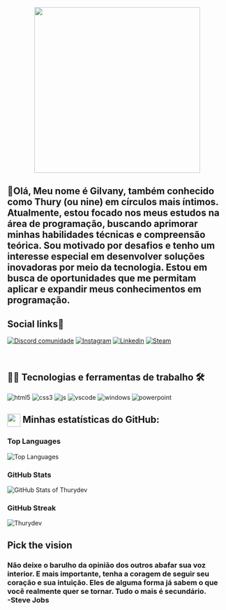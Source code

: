 <div align="center">
   <!-- <img height="350em" src="./.github/assets/cover_.png"/> -->
   <img height="380em" src="https://user-images.githubusercontent.com/70382532/138322189-2db8df52-9dcb-40a0-88a8-c365466bd33d.gif"/>
</div>
<div><h2>👋Olá,
Meu nome é Gilvany, também conhecido como Thury (ou nine) em círculos mais íntimos. Atualmente, estou focado nos meus estudos na área de programação, buscando aprimorar minhas habilidades técnicas e compreensão teórica. Sou motivado por desafios e tenho um interesse especial em desenvolver soluções inovadoras por meio da tecnologia. Estou em busca de oportunidades que me permitam aplicar e expandir meus conhecimentos em programação.</h2></div>

 <div>
<h2>Social links🔗</h2>
  </div>
  
[![Discord comunidade](https://img.shields.io/badge/Discord-7289DA?style=for-the-badge&logo=discord&logoColor=white)](https://discord.gg/neZ9UKE9QX)
[![Instagram](https://img.shields.io/badge/Instagram-E4405F?style=for-the-badge&logo=instagram&logoColor=white)](https://www.instagram.com/nine_thury_/)
[![Linkedin](https://img.shields.io/badge/LinkedIn-0077B5?style=for-the-badge&logo=linkedin&logoColor=white)](https://www.linkedin.com/in/gilvany-thury-4992a52b9/?originalSubdomain=br)
[![Steam](https://img.shields.io/badge/Steam-000000?style=for-the-badge&logo=steam&logoColor=white)](https://steamcommunity.com/profiles/76561198826910110/)
 

<div stile="display: display_block"><br/>
    <h2>👨‍💻 Tecnologias e ferramentas de trabalho 🛠</h2>
    <img aling= "center" alt="html5" src="https://img.shields.io/badge/HTML5-000?style=for-the-badge&logo=html5" />
     <img aling= "center" alt="css3" src="https://img.shields.io/badge/CSS3-000?style=for-the-badge&logo=css3&logoColor=blue" />
     <img aling= "center" alt="js" src="https://img.shields.io/badge/JavaScript-000?style=for-the-badge&logo=javascript&logoColor=yellow" />
     <img aling= "center" alt="vscode" src="https://img.shields.io/badge/Visual%20Studio%20Code-000?style=for-the-badge&labelColor=000&logo=visual-studio-code&logoColor=blue" />
     <img aling= "center" alt="windows" src="https://img.shields.io/badge/Windows-000?style=for-the-badge&logo=windows&logoColor=blue" />
     <img aling= "center" alt="powerpoint" src="https://img.shields.io/badge/Microsoft_PowerPoint-000?style=for-the-badge&logo=microsoft-powerpoint&logoColor=orange" />



<div>
      <h2><img src="https://github.githubassets.com/images/modules/logos_page/GitHub-Mark.png" width="30" style="vertical-align: middle;"> Minhas estatísticas do GitHub:</h2>

  <h3>Top Languages</h3>
  <img src="https://github-readme-stats.vercel.app/api/top-langs/?username=Thurydev&theme=radical&layout=compact" alt="Top Languages">
  
  <h3>GitHub Stats</h3>
  <img src="https://github-readme-stats.vercel.app/api?username=Thurydev&show_icons=true&theme=radical" alt="GitHub Stats of Thurydev">
  
  <h3>GitHub Streak</h3>
  <img
    src="https://github-readme-streak-stats.herokuapp.com/?user=Thurydev&theme=radical"
    alt="Thurydev"
  >
</div>

    
<div> <h2>Pick the vision </h2>
 <h3>Não deixe o barulho da opinião dos outros abafar sua voz interior. E mais importante, tenha a coragem de seguir seu coração e sua intuição. Eles de alguma forma já sabem o que você realmente quer se tornar. Tudo o mais é secundário. <br/>
-Steve Jobs</h3></div>

